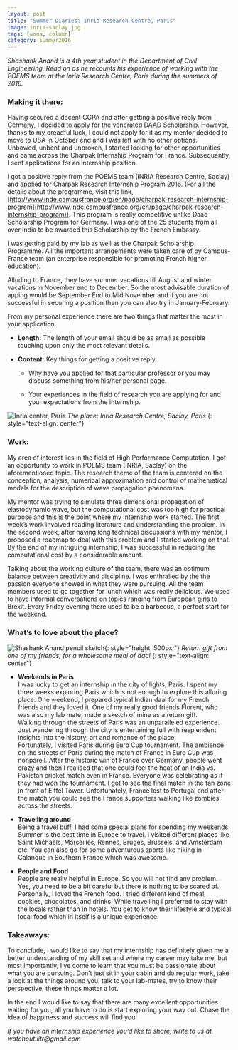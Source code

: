 ```yaml
---
layout: post
title: "Summer Diaries: Inria Research Centre, Paris"
image: inria-saclay.jpg
tags: [wona, column]
category: summer2016 
---
```


_Shashank Anand is a 4th year student in the Department of Civil Engineering. Read on as he recounts his experience of working with the POEMS team at the Inria Research Centre, Paris during the summers of 2016._

### Making it there:
Having secured a decent CGPA and after getting a positive reply from Germany, I decided to apply for the venerated DAAD Scholarship. However, thanks to my dreadful luck, I could not apply for it as my mentor decided to move to USA in October end and I was left with no other options.  
Unbowed, unbent and unbroken, I started looking for other opportunities and came across the Charpak Internship Program for France. Subsequently, I sent applications for an internship position.

I got a positive reply from the POEMS team (INRIA Research Centre, Saclay) and applied for Charpak Research Internship Program 2016. (For all the details about the programme, visit this link, [http://www.inde.campusfrance.org/en/page/charpak-research-internship-program](http://www.inde.campusfrance.org/en/page/charpak-research-internship-program)). This program is really competitive unlike Daad Scholarship Program for Germany. I was one of the 25 students from all over India to be awarded this Scholarship by the French Embassy.

I was getting paid by my lab as well as the Charpak Scholarship Programme. All the important arrangements were taken care of by Campus-France team (an enterprise responsible for promoting French higher education).

Alluding to France, they have summer vacations till August and winter vacations in November end to December. So the most advisable duration of apping would be September End to Mid November and if you are not successful in securing a position then you can also try in January-February. 

From my personal experience there are two things that matter the most in your application. 

* __Length:__ The length of your email should be as small as possible touching upon only the most relevant details. 

* __Content:__ Key things for getting a positive reply.  

  * Why have you applied for that particular professor or you may discuss something from his/her personal page.

  * Your experiences in the field of research you are applying for and your expectations from the internship.



![Inria center, Paris](http://ketangupta.in/wona-images/posts/inria-paris.png)
*The place: Inria Research Centre, Saclay, Paris*
{: style="text-align: center"}

### Work:

My area of interest lies in the field of High Performance Computation. I got an opportunity to work in POEMS team (INRIA, Saclay) on the aforementioned topic. The research theme of the team is centered on the conception, analysis, numerical approximation and control of mathematical models for the description of wave propagation phenomena. 

My mentor was trying to simulate three dimensional propagation of elastodynamic wave, but the computational cost was too high for practical purpose and this is the point where my internship work started. The first week’s work involved reading literature and understanding the problem. In the second week, after having long technical discussions with my mentor, I proposed a roadmap to deal with this problem and I started working on that. By the end of my intriguing internship, I
was successful in reducing the computational cost by a considerable amount.

Talking about the working culture of the team, there was an optimum balance between creativity and discipline. I was enthralled by the the passion everyone showed in what they were pursuing. All the team members used to go together for lunch which was really delicious. We used to have informal conversations on topics ranging from European girls to Brexit. Every Friday evening there used to be a barbecue, a perfect start for the weekend. 

### What’s to love about the place?

![Shashank Anand pencil sketch](http://ketangupta.in/wona-images/posts/shashank-anand.jpg){: style="height: 500px;"}
*Return gift from one of my friends, for a wholesome meal of daal*
{: style="text-align: center"}

* __Weekends in Paris__  
I was lucky to get an internship in the city of lights, Paris. I spent my three weeks exploring Paris which is not enough to explore this alluring place. One weekend, I prepared typical Indian daal for my French friends and they loved it. One of my really good friends Florent, who was also my lab mate, made a sketch of mine as a return gift.    
Walking through the streets of Paris was an unparalleled experience. Just wandering through the city is entertaining full with resplendent insights into the history, art and romance of the place.  
Fortunately, I visited Paris during Euro Cup tournament. The ambience on the streets of Paris during the match of France in Euro Cup was nonpareil. After the historic win of France over Germany, people went crazy and then I realised that one could feel the heat of an India vs. Pakistan cricket match even in France. Everyone was celebrating as if they had won the tournament. I got to see the final match in the fan zone in front of Eiffel Tower. Unfortunately, France lost to Portugal and after the match you could see the France supporters walking like zombies across the streets.  
      
* __Travelling around__  
Being a travel buff, I had some special plans for spending my weekends. Summer is the best time in Europe to travel. I visited different places like Saint Michaels, Marseilles, Rennes, Bruges, Brussels, and Amsterdam etc. You can also go for some adventurous sports like hiking in Calanque in Southern France which was awesome. 

* __People and Food__  
People are really helpful in Europe. So you will not find any problem. Yes, you need to be a bit careful but there is nothing to be scared of.  Personally, I loved the French food. I tried different kind of meal, cookies, chocolates, and drinks. While travelling I preferred to stay with the locals rather than in hotels. You get to know their lifestyle and typical local food which in itself is a unique experience.

### Takeaways: 

To conclude, I would like to say that my internship has definitely given me a better understanding of my skill set and where my career may take me, but most importantly, I’ve come to learn that you must be passionate about what you are pursuing. Don’t just sit in your cabin and do regular work, take a look at the things around you, talk to your lab-mates, try to know their perspective, these things matter a lot. 

In the end I would like to say that there are many excellent opportunities waiting for you, all you have to do is start exploring your way out.  Chase the idea of happiness and success will find you! 


_If you have an internship experience you’d like to share, write to us at watchout.iitr@gmail.com_
